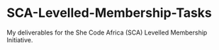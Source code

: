 # SCA-Levelled-Membership-Tasks
My deliverables for the She Code Africa (SCA) Levelled Membership Initiative.
